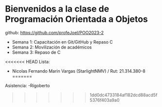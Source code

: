# Bienvenidos a la clase de Programación Orientada a Objetos


github: https://github.com/profeJoel/POO2023-2

- Semana 1: Capacitación en Git/GitHub y Repaso C
- Semana 2: Movilización de académicos
- Semana 3: Repaso de C

<<<<<<< HEAD
Lista:
- Nicolas Fernando Marin Vargas (StarlightNMV) / Rut: 21.314.380-8
=======

Asistencia: 
-Rigoberto 
>>>>>>> 1dd0dc4733184af182dcd88acd5f5376f403a9a0
